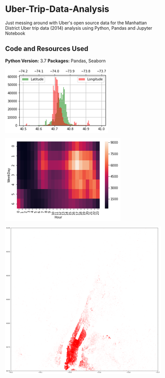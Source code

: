 # Uber-Trip-Data-Analysis
Just messing around with Uber's open source data for the Manhattan District
Uber trip data (2014) analysis using Python, Pandas and Jupyter Notebook

## Code and Resources Used
**Python Version:** 3.7
**Packages:** Pandas, Seaborn


![alt text](https://github.com/OluyemiJ/Uber-Trip-Data-Analysis/blob/master/lon_lat_hist.png "Longitude Latitude Histogram")

![alt text](https://github.com/OluyemiJ/Uber-Trip-Data-Analysis/blob/master/activity_heat_map.png "Heat Map of Activity")

![alt text](https://github.com/OluyemiJ/Uber-Trip-Data-Analysis/blob/master/lon_lat_scatter.png "Longitude Latitude Scatter")
